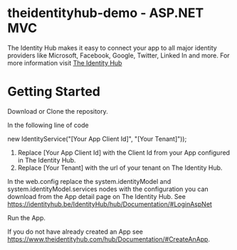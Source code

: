 theidentityhub-demo - ASP.NET MVC
=====================================

The Identity Hub makes it easy to connect your app to all major identity providers like Microsoft, Facebook, Google, Twitter, Linked In and more. For more information visit [The Identity Hub](https://www.theidentityhub.com)

Getting Started
===============

Download or Clone the repository. 

In the following line of code

new IdentityService("[Your App Client Id]", "[Your Tenant]"));

1. Replace [Your App Client Id] with the Client Id from your App configured in The Identity Hub.
2. Replace [Your Tenant] with the url of your tenant on The Identity Hub.

In the web.config replace the system.identityModel and system.identityModel.services nodes with the configuration you can download from the App detail page on The Identity Hub. See https://identityhub.be/IdentityHub/hub/Documentation/#LoginAspNet

Run the App.

If you do not have already created an App see https://www.theidentityhub.com/hub/Documentation/#CreateAnApp.



